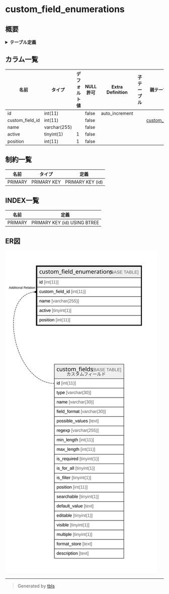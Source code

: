 # custom_field_enumerations

## 概要

<details>
<summary><strong>テーブル定義</strong></summary>

```sql
CREATE TABLE `custom_field_enumerations` (
  `id` int(11) NOT NULL AUTO_INCREMENT,
  `custom_field_id` int(11) NOT NULL,
  `name` varchar(255) NOT NULL,
  `active` tinyint(1) NOT NULL DEFAULT 1,
  `position` int(11) NOT NULL DEFAULT 1,
  PRIMARY KEY (`id`)
) ENGINE=InnoDB DEFAULT CHARSET=utf8mb4
```

</details>

## カラム一覧

| 名前              | タイプ          | デフォルト値       | NULL許可   | Extra Definition | 子テーブル      | 親テーブル                             | コメント     |
| --------------- | ------------ | ------------ | -------- | ---------------- | ---------- | --------------------------------- | -------- |
| id              | int(11)      |              | false    | auto_increment   |            |                                   |          |
| custom_field_id | int(11)      |              | false    |                  |            | [custom_fields](custom_fields.md) |          |
| name            | varchar(255) |              | false    |                  |            |                                   |          |
| active          | tinyint(1)   | 1            | false    |                  |            |                                   |          |
| position        | int(11)      | 1            | false    |                  |            |                                   |          |

## 制約一覧

| 名前      | タイプ         | 定義               |
| ------- | ----------- | ---------------- |
| PRIMARY | PRIMARY KEY | PRIMARY KEY (id) |

## INDEX一覧

| 名前      | 定義                           |
| ------- | ---------------------------- |
| PRIMARY | PRIMARY KEY (id) USING BTREE |

## ER図

![er](custom_field_enumerations.svg)

---

> Generated by [tbls](https://github.com/k1LoW/tbls)
